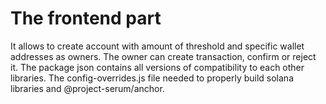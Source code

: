 # The frontend part

It allows to create account with amount of threshold and specific wallet addresses as owners. The owner can create transaction, confirm or reject it.
The package json contains all versions of compatibility to each other libraries. The config-overrides.js file needed to properly build solana libraries and @project-serum/anchor.
